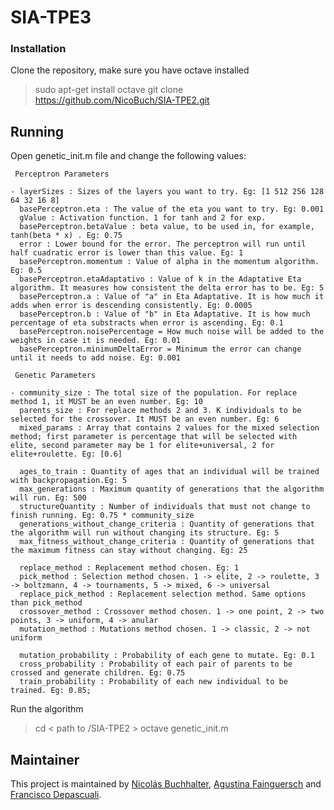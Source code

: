 # SIA-TPE3


### Installation ###

Clone the repository, make sure you have octave installed


   > sudo apt-get install octave
   > git clone https://github.com/NicoBuch/SIA-TPE2.git



## Running ##

  Open genetic_init.m file and change the following values:

     Perceptron Parameters 

    - layerSizes : Sizes of the layers you want to try. Eg: [1 512 256 128 64 32 16 8]
      basePerceptron.eta : The value of the eta you want to try. Eg: 0.001
      gValue : Activation function. 1 for tanh and 2 for exp.
      basePerceptron.betaValue : beta value, to be used in, for example, tanh(beta * x) . Eg: 0.75
      error : Lower bound for the error. The perceptron will run until half cuadratic error is lower than this value. Eg: 1
      basePerceptron.momentum : Value of alpha in the momentum algorithm. Eg: 0.5
      basePerceptron.etaAdaptativo : Value of k in the Adaptative Eta algorithm. It measures how consistent the delta error has to be. Eg: 5
      basePerceptron.a : Value of "a" in Eta Adaptative. It is how much it adds when error is descending consistently. Eg: 0.0005
      basePerceptron.b : Value of "b" in Eta Adaptative. It is how much percentage of eta substracts when error is ascending. Eg: 0.1
      basePerceptron.noisePercentage = How much noise will be added to the weights in case it is needed. Eg: 0.01
      basePerceptron.minimumDeltaError = Minimum the error can change until it needs to add noise. Eg: 0.001

     Genetic Parameters 

    - community_size : The total size of the population. For replace method 1, it MUST be an even number. Eg: 10
      parents_size : For replace methods 2 and 3. K individuals to be selected for the crossover. It MUST be an even number. Eg: 6
      mixed_params : Array that contains 2 values for the mixed selection method; first parameter is percentage that will be selected with elite, second parameter may be 1 for elite+universal, 2 for elite+roulette. Eg: [0.6]

      ages_to_train : Quantity of ages that an individual will be trained with backpropagation.Eg: 5
      max_generations : Maximum quantity of generations that the algorithm will run. Eg: 500
      structureQuantity : Number of individuals that must not change to finish running. Eg: 0.75 * community_size
      generations_without_change_criteria : Quantity of generations that the algorithm will run without changing its structure. Eg: 5
      max_fitness_without_change_criteria : Quantity of generations that the maximum fitness can stay without changing. Eg: 25

      replace_method : Replacement method chosen. Eg: 1
      pick_method : Selection method chosen. 1 -> elite, 2 -> roulette, 3 -> boltzmann, 4 -> tournaments, 5 -> mixed, 6 -> universal
      replace_pick_method : Replacement selection method. Same options than pick_method
      crossover_method : Crossover method chosen. 1 -> one point, 2 -> two points, 3 -> uniform, 4 -> anular
      mutation_method : Mutations method chosen. 1 -> classic, 2 -> not uniform

      mutation_probability : Probability of each gene to mutate. Eg: 0.1
      cross_probability : Probability of each pair of parents to be crossed and generate children. Eg: 0.75
      train_probability : Probability of each new individual to be trained. Eg: 0.85;

Run the algorithm


   > cd < path to /SIA-TPE2 >
   > octave genetic_init.m


## Maintainer ##

This project is maintained by [Nicolás Buchhalter](https://github.com/NicoBuch), [Agustina Fainguersch](https://github.com/agusfagus) and [Francisco Depascuali](https://github.com/frandepa).